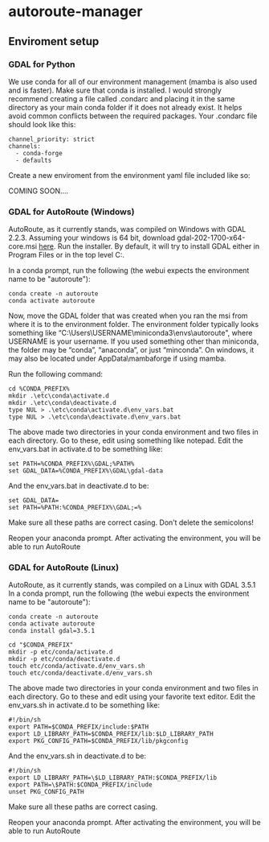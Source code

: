 # autoroute-manager

## Enviroment setup
### GDAL for Python
We use conda for all of our environment management (mamba is also used and is faster). Make sure that conda is installed. I would strongly recommend creating a file called .condarc and placing it in the same directory as your main conda folder if it does not already exist. It helps avoid common conflicts between the required packages. Your .condarc file should look like this:
```
channel_priority: strict
channels:
  - conda-forge
  - defaults
```
Create a new enviroment from the environment yaml file included like so:

COMING SOON....


### GDAL for AutoRoute (Windows)
AutoRoute, as it currently stands, was compiled on Windows with GDAL 2.2.3. Assuming your windows is 64 bit, download gdal-202-1700-x64-core.msi [here](https://www.gisinternals.com/query2.html?content=filelist&file=release-1700-x64-gdal-2-2-3-mapserver-7-0-7.zip). Run the installer. By default, it will try to install GDAL either in Program Files or in the top level C:\.

In a conda prompt, run the following (the webui expects the environment name to be "autoroute"):
```
conda create -n autoroute
conda activate autoroute
```

Now, move the GDAL folder that was created when you ran the msi from where it is to the environment folder. The environment folder typically looks something like “C:\Users\USERNAME\miniconda3\envs\autoroute", where USERNAME is your username. If you used something other than miniconda, the folder may be “conda”, “anaconda”, or just “minconda”. On windows, it may also be located under AppData\mambaforge if using mamba.

Run the following command:
```
cd %CONDA_PREFIX%
mkdir .\etc\conda\activate.d
mkdir .\etc\conda\deactivate.d
type NUL > .\etc\conda\activate.d\env_vars.bat
type NUL > .\etc\conda\deactivate.d\env_vars.bat
```

The above made two directories in your conda environment and two files in each directory. Go to these, edit using something like notepad. Edit the env_vars.bat in activate.d to be something like:

```
set PATH=%CONDA_PREFIX%\GDAL;%PATH%
set GDAL_DATA=%CONDA_PREFIX%\GDAL\gdal-data
```

And the env_vars.bat in deactivate.d to be: 

```
set GDAL_DATA=
set PATH=%PATH:%CONDA_PREFIX%\GDAL;=%
```
Make sure all these paths are correct casing. Don’t delete the semicolons!

Reopen your anaconda prompt. After activating the environment, you will be able to run AutoRoute



### GDAL for AutoRoute (Linux)
AutoRoute, as it currently stands, was compiled on a Linux with GDAL 3.5.1 
In a conda prompt, run the following (the webui expects the environment name to be "autoroute"):
```
conda create -n autoroute
conda activate autoroute
conda install gdal=3.5.1

cd "$CONDA_PREFIX"
mkdir -p etc/conda/activate.d
mkdir -p etc/conda/deactivate.d
touch etc/conda/activate.d/env_vars.sh
touch etc/conda/deactivate.d/env_vars.sh
```

The above made two directories in your conda environment and two files in each directory. Go to these and edit using your favorite text editor. Edit the env_vars.sh in activate.d to be something like:

```
#!/bin/sh
export PATH=$CONDA_PREFIX/include:$PATH
export LD_LIBRARY_PATH=$CONDA_PREFIX/lib:$LD_LIBRARY_PATH
export PKG_CONFIG_PATH=$CONDA_PREFIX/lib/pkgconfig
```

And the env_vars.sh in deactivate.d to be: 

```
#!/bin/sh
export LD_LIBRARY_PATH=\$LD_LIBRARY_PATH:$CONDA_PREFIX/lib
export PATH=\$PATH:$CONDA_PREFIX/include
unset PKG_CONFIG_PATH
```
Make sure all these paths are correct casing.

Reopen your anaconda prompt. After activating the environment, you will be able to run AutoRoute
